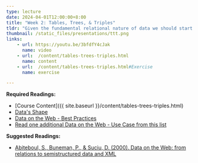 ```yaml
---
type: lecture
date: 2024-04-01T12:00:00+8:00
title: "Week 2: Tables, Trees, & Triples"
tldr: "Given the fundamental relational nature of data we should start the course off by thinking about how to make decisions about ways data should be represented and made accessible to users."
thumbnail: /static_files/presentations/ttt.png
links:
    - url: https://youtu.be/3bfdfY4cJak
      name: video
    - url:  /content/tables-trees-triples.html
      name: content
    - url:  /content/tables-trees-triples.html#Exercise
      name: exercise

---
```

**Required Readings:**
- [Course Content]({{ site.baseurl }}/content/tables-trees-triples.html)
- [Data's Shape](https://katiekodes.com/intro-xml-json-2/)
- [Data on the Web - Best Practices](https://www.w3.org/TR/dwbp/)
- [Read one additional Data on the Web - Use Case from this list](https://www.w3.org/TR/dwbp-ucr/)

**Suggested Readings:**
- [Abiteboul, S., Buneman, P., & Suciu, D. (2000). Data on the Web: from relations to semistructured data and XML](/content/readings/Data-on-the-Web-Skeleton.pdf)

